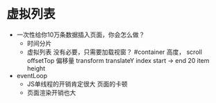 # 虚拟列表

- 一次性给你10万条数据插入页面，你会怎么做？
    - 时间分片
    - 虚拟列表 
        没有必要，只需要加载视窗？
        #container 高度， scroll 
        offsetTop 偏移量 transform translateY
        index start -> end 20
        item  height
- eventLoop 
    - JS单线程的开销肯定很大 页面的卡顿
    - 页面渲染开销也大